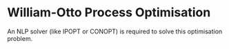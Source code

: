 # William-Otto Process Optimisation
An NLP solver (like IPOPT or CONOPT) is required to solve this optimisation problem.

